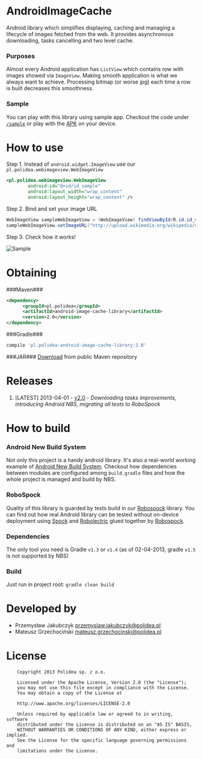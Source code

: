 AndroidImageCache
=================
Android library which simplifies displaying, caching and managing a lifecycle of images fetched from the web. It provides asynchronous downloading, tasks cancelling and two level cache.  
### Purposes ####
Almost every Android application has `ListView` which contains row with images showed via `ImageView`. Making smooth application is what we always want to achieve. Processing bitmap (or worse jpg) each time a row is built decreases this smoothness. 

### Sample ###
You can play with this library using sample app. Checkout the code under [`/sample`](https://github.com/Polidea/AndroidImageCache/tree/master/sample) or play with the [APK](https://github.com/Polidea/AndroidImageCache/blob/master/sample/android-image-cache-sample-2.0.apk) on your device.

How to use
==========
Step 1. Instead of `android.widget.ImageView` use our `pl.polidea.webimageview.WebImageView`
```xml
<pl.polidea.webimageview.WebImageView
        android:id="@+id/id_sample"
        android:layout_width="wrap_content"
        android:layout_height="wrap_content" />
```

Step 2. Bind and set your image URL
```java
WebImageView sampleWebImageView = (WebImageView) findViewById(R.id.id_sample);
sampleWebImageView.setImageURL("http://upload.wikimedia.org/wikipedia/en/b/bc/Wiki.png");
```

Step 3. Check how it works!  

![Sample](http://img580.imageshack.us/img580/5641/selection043.png)

Obtaining
=========
###Maven###
```xml
<dependency>
      <groupId>pl.polidea</groupId>
      <artifactId>android-image-cache-library</artifactId>
      <version>2.0</version>
</dependency>
```

###Gradle###
```groovy
compile 'pl.polidea:android-image-cache-library:2.0'
```

###JAR###
[Download](http://repo1.maven.org/maven2/pl/polidea/android-image-cache-library/2.0/android-image-cache-library-2.0.jar) from public Maven repository

Releases
========
1. \[LATEST\] 2013-04-01 - [v2.0](https://github.com/Polidea/AndroidImageCache/tree/v2.0) - _Downloading tasks improvements, introducing Android NBS, migrating all tests to RoboSpock_

How to build
============

### Android New Build System ###
Not only this project is a handy android library. It's also a real-world working example of [Android New Build System](http://tools.android.com/tech-docs/new-build-system). Checkout how dependencies between modules are configured among `build.gradle` files and how the whole project is managed and build by NBS.

### RoboSpock ###
Quality of this library is guarded by tests build in our [Robospock](https://github.com/Polidea/RoboSpock) library. You can find out how real Android library can be tested without on-device deployment using [Spock](https://code.google.com/p/spock/) and [Robolectric](http://pivotal.github.com/robolectric/) glued together by [Robospock](https://github.com/Polidea/RoboSpock).

### Dependencies ###
The only tool you need is Gradle `v1.3` or `v1.4` (as of 02-04-2013, gradle `v1.5` is not supported by NBS)

### Build ###
Just run in project root: `gradle clean build`

Developed by
============
* Przemysław Jakubczyk <przemyslaw.jakubczyk@polidea.pl>
* Mateusz Grzechociński <mateusz.grzechocinski@polidea.pl>

License
=======
        Copyright 2013 Polidea sp. z o.o.
      
        Licensed under the Apache License, Version 2.0 (the "License");
        you may not use this file except in compliance with the License.
        You may obtain a copy of the License at
        
        http://www.apache.org/licenses/LICENSE-2.0
      
        Unless required by applicable law or agreed to in writing, software
        distributed under the License is distributed on an "AS IS" BASIS,
        WITHOUT WARRANTIES OR CONDITIONS OF ANY KIND, either express or implied.
        See the License for the specific language governing permissions and
        limitations under the License.
